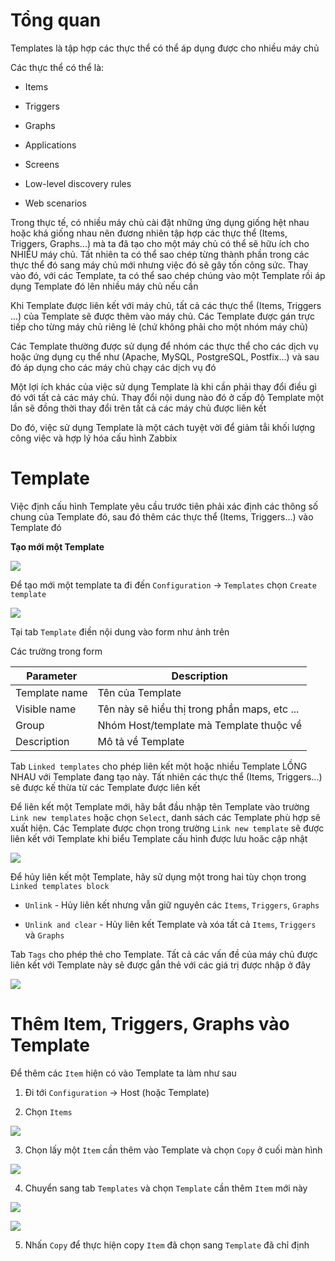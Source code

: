 # Tổng quan

Templates là tập hợp các thực thể có thể áp dụng được cho nhiều máy chủ

Các thực thể có thể là:

- Items

- Triggers

- Graphs

- Applications

- Screens

- Low-level discovery rules

- Web scenarios

Trong thực tế, có nhiều máy chủ cài đặt những ứng dụng giống hệt nhau hoặc khá giống nhau nên đương nhiên tập hợp các thực thể (Items, Triggers, Graphs...) mà ta đã tạo cho một máy chủ có thể sẽ hữu ích cho NHIỀU máy chủ. Tất nhiên ta có thể sao chép từng thành phần trong các thực thể đó sang máy chủ mới nhưng việc đó sẽ gây tốn công sức. Thay vào đó, với các Template, ta có thể sao chép chúng vào một Template rồi áp dụng Template đó lên nhiều máy chủ nếu cần

Khi Template được liên kết với máy chủ, tất cả các thực thể (Items, Triggers ...) của Template sẽ được thêm vào máy chủ. Các Template được gán trực tiếp cho từng máy chủ riêng lẻ (chứ không phải cho một nhóm máy chủ)

Các Template thường được sử dụng để nhóm các thực thể cho các dịch vụ hoặc ứng dụng cụ thể như (Apache, MySQL, PostgreSQL, Postfix...) và sau đó áp dụng cho các máy chủ chạy các dịch vụ đó

Một lợi ích khác của việc sử dụng Template là khi cần phải thay đổi điều gì đó với tất cả các máy chủ. Thay đổi nội dung nào đó ở cấp độ Template một lần sẽ đồng thời thay đổi trên tất cả các máy chủ được liên kết

Do đó, việc sử dụng Template là một cách tuyệt vời để giảm tẳi khối lượng công việc và hợp lý hóa cấu hình Zabbix

# Template

Việc định cấu hình Template yêu cầu trước tiên phải xác định các thông số chung của Template đó, sau đó thêm các thực thể (Items, Triggers...) vào Template đó

**Tạo mới một Template**

![](/zabbix/images/temp.png)

Để tạo mới một template ta đi đến `Configuration` -> `Templates` chọn `Create template`

![](/zabbix/images/temp1.png)

Tại tab `Template` điền nội dung vào form như ảnh trên

Các trường trong form

|Parameter|Description|
|---|---|
|Template name|Tên của Template|
|Visible name|Tên này sẽ hiểu thị trong phần maps, etc ...|
|Group|Nhóm Host/template mà Template thuộc về|
|Description|Mô tả về Template|

Tab `Linked templates` cho phép liên kết một hoặc nhiều Template LỒNG NHAU với Template đang tạo này. Tất nhiên các thực thể (Items, Triggers...) sẽ được kế thừa từ các Template được liên kết

Để liên kết một Template mới, hãy bắt đầu nhập tên Template vào trường `Link new templates` hoặc chọn `Select`, danh sách các Template phù hợp sẽ xuất hiện. Các Template được chọn trong trường `Link new template` sẽ được liên kết với Template khi biểu Template cấu hình được lưu hoăc cập nhật

![](/zabbix/images/temp2.png)

Để hủy liên kết một Template, hãy sử dụng một trong hai tùy chọn trong `Linked templates block`

- `Unlink` - Hủy liên kết nhưng vẫn giữ nguyên các `Items`, `Triggers`, `Graphs`

- `Unlink and clear` - Hủy liên kết Template và xóa tất cả `Items`, `Triggers` và `Graphs`

Tab `Tags` cho phép thẻ cho Template. Tất cả các vấn đề của máy chủ được liên kết với Template này sẽ được gắn thẻ với các giá trị được nhập ở đây

![](/zabbix/images/temp3.png)

# Thêm Item, Triggers, Graphs vào Template

Để thêm các `Item` hiện có vào Template ta làm như sau

1. Đi tới `Configuration` -> Host (hoặc Template)

2. Chọn `Items`

![](/zabbix/images/temp4.png)

3. Chọn lấy một `Item` cần thêm vào Template và chọn `Copy` ở cuối màn hình

![](/zabbix/images/temp5.png)

4. Chuyển sang tab `Templates` và chọn `Template` cần thêm `Item` mới này

![](/zabbix/images/temp6.png)

![](/zabbix/images/temp7.png)

5. Nhấn `Copy` để thực hiện copy `Item` đã chọn sang `Template` đã chỉ định
